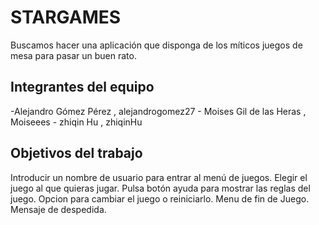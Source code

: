 # STARGAMES
Buscamos hacer una aplicación que disponga de los míticos juegos de mesa para pasar un buen rato. 

## Integrantes del equipo
-Alejandro Gómez Pérez   , alejandrogomez27 -
Moises Gil de las Heras , Moiseees -
zhiqin Hu , zhiqinHu

## Objetivos del trabajo
Introducir un nombre de usuario para entrar al menú de juegos.
Elegir el juego al que quieras jugar.
Pulsa botón ayuda para mostrar las reglas del juego.
Opcion  para cambiar el juego o reiniciarlo.
Menu de fin de Juego.
Mensaje de despedida.


